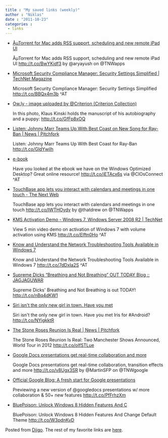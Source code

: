```yaml
---
title : "My saved links (weekly)"
author : "Niklas"
date : "2011-10-23"
categories : 
 - links
---
```


- [ÂµTorrent for Mac adds RSS support, scheduling and new remote iPad UI](http://thenextweb.com/apps/2011/10/19/%c2%b5torrent-for-mac-adds-rss-support-scheduling-and-new-remote-ipad-ui/?awesm=tnw.to_1BRnN&utm_campaign=&utm_medium=tnw.to-other&utm_source=direct-tnw.to&utm_content=spreadus_master)
    
    ÂµTorrent for Mac adds RSS support, scheduling and new remote iPad UI http://t.co/BwYKidf3 by @aryayush on @TNWapps
    
- [Microsoft Security Compliance Manager: Security Settings Simplified | TechNet Magazine](http://technet.microsoft.com/en-us/magazine/hh489604.aspx)
    
    Microsoft Security Compliance Manager: Security Settings Simplified http://t.co/BBQx4m3b ^AT
    
- [Ow.ly - image uploaded by @Criterion (Criterion Collection)](http://ow.ly/i/jr3Y)
    
    In this photo, Klaus Kinski holds the manuscript of his autobiography and a puppy: http://t.co/GfFp8xOQ
    
- [Listen: Johnny Marr Teams Up With Best Coast on New Song for Ray-Ban | News | Pitchfork](http://www.pitchfork.com/news/44344-listen-johnny-marr-teams-up-with-best-coast-on-new-song-for-ray-ban)
    
    Listen: Johnny Marr Teams Up With Best Coast for Ray-Ban http://t.co/GldYwilh
    
- [e-book](http://www.microsoft.com/windows/enterprise/e-book/Default.html)
    
    Have you looked at the ebook we have on the Windows Optimized Desktop? Great online resource! http://t.co/iETAcx6s via @CIOsConnect ^AT
    
- [TouchBase app lets you interact with calendars and meetings in one touch - The Next Web](http://thenextweb.com/apps/2011/10/18/touchbase-app-lets-you-interact-with-calendars-and-meetings-in-one-touch/?awesm=tnw.to_1BQnc&utm_campaign=&utm_medium=tnw.to-other&utm_source=direct-tnw.to&utm_content=spreadus_master)
    
    TouchBase app lets you interact with calendars and meetings in one touch http://t.co/IWTHOydv by @thatdrew on @TNWapps
    
- [KMS Activation Demo - Windows 7, Windows Server 2008 R2 | TechNet](http://technet.microsoft.com/en-us/dd936199.aspx)
    
    View 5 min video demo on activation of Windows 7 with volume activation using KMS http://t.co/Elftn0Ho ^AT
    
- [Know and Understand the Network Troubleshooting Tools Available in Windows 7](http://technet.microsoft.com/en-us/magazine/ee924647.aspx)
    
    Know and Understand the Network Troubleshooting Tools Available in Windows 7 http://t.co/7dDxIa2S ^AT
    
- [Supreme Dicks “Breathing and Not Breathing” OUT TODAY Blog :: JAGJAGUWAR](http://jagjaguwar.com/blog/2011/10/supreme-dicks-breathing-and-not-breathing-out-today)
    
    Supreme Dicks' Breathing and Not Breathing is out TODAY! http://t.co/nBq4dKW1
    
- [Siri isn't the only new girl in town. Have you met](http://me.lt/6HEcQ)
    
    Siri isn't the only new girl in town. Have you met Iris for #Android? http://t.co/NYigkktR
    
    
- [The Stone Roses Reunion Is Real | News | Pitchfork](http://www.pitchfork.com/news/44336-the-stone-roses-reunion-is-real)
    
    The Stone Roses Reunion Is Real: Two Manchester Shows Announced, World Tour in 2012 http://t.co/oIfSTLue
    
- [Google Docs presentations get real-time collaboration and more](http://thenextweb.com/google/2011/10/18/google-docs-presentations-get-real-time-collaboration-transition-effects-and-more/?awesm=tnw.to_1BQeY&utm_campaign=&utm_medium=tnw.to-other&utm_source=direct-tnw.to&utm_content=spreadus_master)
    
    Google Docs presentations get real-time collaboration, transition effects and more http://t.co/v8Ugx3SR by @MartinSFP on @TNWgoogle
    
- [Official Google Blog: A fresh start for Google presentations](http://googleblog.blogspot.com/2011/10/fresh-start-for-google-presentations.html)
    
    Previewing a new version of @googledocs presentations w/ more collaboration & 50+ new features http://t.co/PfFrhzXm
    
- [BluePoison: Unlock Windows 8 Hidden Features And C](http://t.co/W3pdnKvD)
    
    BluePoison: Unlock Windows 8 Hidden Features And Change Default Theme http://t.co/W3pdnKvD
    

Posted from [Diigo](http://www.diigo.com). The rest of my favorite links are [here](http://www.diigo.com/user/npivic).
